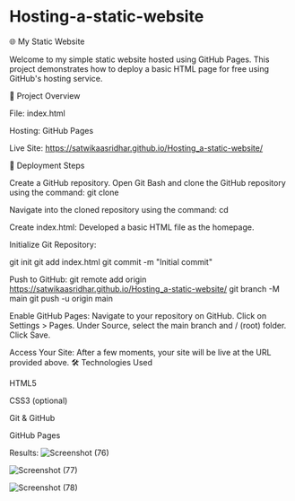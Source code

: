 # Hosting-a-static-website
🌐 My Static Website

Welcome to my simple static website hosted using GitHub Pages. This project demonstrates how to deploy a basic HTML page for free using GitHub's hosting service.

📄 Project Overview

File: index.html

Hosting: GitHub Pages

Live Site: https://satwikaasridhar.github.io/Hosting_a-static-website/

🚀 Deployment Steps

Create a GitHub repository. Open Git Bash and clone the GitHub repository using the command: git clone

Navigate into the cloned repository using the command: cd

Create index.html: Developed a basic HTML file as the homepage.

Initialize Git Repository:

git init git add index.html git commit -m "Initial commit"

Push to GitHub:
git remote add origin https://satwikaasridhar.github.io/Hosting_a-static-website/ git branch -M main git push -u origin main

Enable GitHub Pages:
Navigate to your repository on GitHub. Click on Settings > Pages. Under Source, select the main branch and / (root) folder. Click Save.

Access Your Site: After a few moments, your site will be live at the URL provided above.
🛠 Technologies Used

HTML5

CSS3 (optional)

Git & GitHub

GitHub Pages

Results:
![Screenshot (76)](https://github.com/user-attachments/assets/b5f7fb17-ef37-45fc-bf22-0b6c6f7df3c6)

![Screenshot (77)](https://github.com/user-attachments/assets/36162b89-daa4-416d-85d7-189858497461)

![Screenshot (78)](https://github.com/user-attachments/assets/4a13d00a-6045-47e2-b280-b0cbb15232fd)



